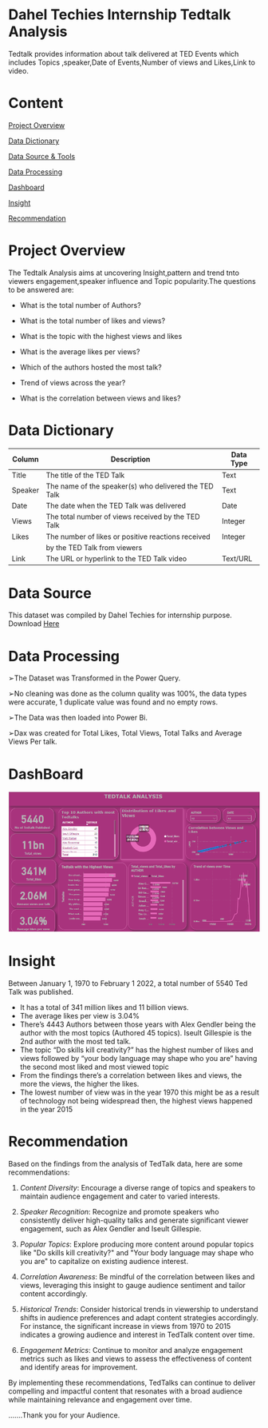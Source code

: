 # Dahel Techies Internship Tedtalk Analysis
Tedtalk provides information about talk delivered at TED Events which includes Topics ,speaker,Date of Events,Number of views and Likes,Link to video. 


# Content 
[Project Overview](#project-overview)

[Data Dictionary](#data-dictionary) 

[Data Source & Tools](#data-source)

[Data Processing](#data-processing)

[Dashboard](#dashboard) 

[Insight](#insight)

[Recommendation](#recommendation)

# Project Overview 
The Tedtalk Analysis aims at uncovering Insight,pattern and trend tnto viewers engagement,speaker influence and Topic popularity.The questions to be answered are:

-	What is the total number of Authors?

-	What is the total number of likes and views?

-	What is the topic with the highest views and likes

-	What is the average likes per views?

-	Which of the authors hosted the most talk?

-	Trend of views across the year?

-	What is the correlation between views and likes?
  

  
  

# Data Dictionary 

| Column   | Description                                            | Data Type |
|----------|--------------------------------------------------------|-----------|
| Title    | The title of the TED Talk                              | Text      |
| Speaker  | The name of the speaker(s) who delivered the TED Talk  | Text      |
| Date     | The date when the TED Talk was delivered               | Date      |
| Views    | The total number of views received by the TED Talk     | Integer   |
| Likes    | The number of likes or positive reactions received     | Integer   |
|          | by the TED Talk from viewers                           |           |
| Link     | The URL or hyperlink to the TED Talk video             | Text/URL  |


# Data Source 

This dataset was compiled by Dahel Techies for internship purpose.
Download [Here](https://docs.google.com/spreadsheets/d/1LZx_TUD3n2v5OdXEjFFKqI3Dbt4FjYIp/edit?usp=drivesdk&ouid=115085326801434600917&rtpof=true&sd=true)

# Data Processing 

➢The Dataset was Transformed in the Power Query.

➢No cleaning was done as the column quality was 100%, the data types were 
accurate, 1 duplicate value was found and no empty rows.

➢The Data was then loaded into Power Bi.

➢Dax was created for Total Likes, Total Views, Total Talks and Average Views Per talk.


# DashBoard


<!-- Banner Text -->
<img src="https://github.com/TolaniAdedunmola/Dahel-Techies-Internship-Tedtalk-Analysis-/blob/main/Tedtak%202%20analysis.PNG">



# Insight
Between January 1, 1970 to February 1 2022, a total number of 5540 Ted Talk was published. 
-	It has a total of 341 million likes and 11 billion views.
-	The average likes per view is 3.04%
-	There’s 4443 Authors between those years with Alex Gendler being the author with the most topics (Authored 45 topics). Iseult Gillespie is the 2nd author with the most ted talk.
-	The topic “Do skills kill creativity?” has the highest number of likes and views followed by “your body language may shape who you are” having the second most liked and most viewed topic
-	From the findings there’s a correlation between likes and views, the more the views, the higher the likes. 
-	The lowest number of view was in the year 1970 this might be as a result of technology not being widespread then, the highest views happened in the year 2015


# Recommendation

Based on the findings from the analysis of TedTalk data, here are some recommendations:

1. *Content Diversity*: Encourage a diverse range of topics and speakers to maintain audience engagement and cater to varied interests.

2. *Speaker Recognition*: Recognize and promote speakers who consistently deliver high-quality talks and generate significant viewer engagement, such as Alex Gendler and Iseult Gillespie.

3. *Popular Topics*: Explore producing more content around popular topics like "Do skills kill creativity?" and "Your body language may shape who you are" to capitalize on existing audience interest.

4. *Correlation Awareness*: Be mindful of the correlation between likes and views, leveraging this insight to gauge audience sentiment and tailor content accordingly.

5. *Historical Trends*: Consider historical trends in viewership to understand shifts in audience preferences and adapt content strategies accordingly. For instance, the significant increase in views from 1970 to 2015 indicates a growing audience and interest in TedTalk content over time.

6. *Engagement Metrics*: Continue to monitor and analyze engagement metrics such as likes and views to assess the effectiveness of content and identify areas for improvement.

By implementing these recommendations, TedTalks can continue to deliver compelling and impactful content that resonates with a broad audience while maintaining relevance and engagement over time.


.......Thank you for your Audience.


